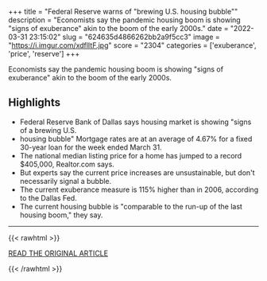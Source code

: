 +++
title = "Federal Reserve warns of \"brewing U.S. housing bubble\""
description = "Economists say the pandemic housing boom is showing \"signs of exuberance\" akin to the boom of the early 2000s."
date = "2022-03-31 23:15:02"
slug = "624635d4866262bb2a9f5cc3"
image = "https://i.imgur.com/xdflItF.jpg"
score = "2304"
categories = ['exuberance', 'price', 'reserve']
+++

Economists say the pandemic housing boom is showing \"signs of exuberance\" akin to the boom of the early 2000s.

## Highlights

- Federal Reserve Bank of Dallas says housing market is showing "signs of a brewing U.S.
- housing bubble" Mortgage rates are at an average of 4.67% for a fixed 30-year loan for the week ended March 31.
- The national median listing price for a home has jumped to a record $405,000, Realtor.com says.
- But experts say the current price increases are unsustainable, but don't necessarily signal a bubble.
- The current exuberance measure is 115% higher than in 2006, according to the Dallas Fed.
- The current housing bubble is "comparable to the run-up of the last housing boom," they say.

---

{{< rawhtml >}}
  <p class="article-category">
    <a target="_blank" href="https://www.cbsnews.com/news/housing-bubble-2022-federal-reserve-warning/">READ THE ORIGINAL ARTICLE</a>
  </p>
{{< /rawhtml >}}
